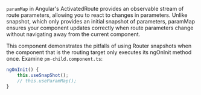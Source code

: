 `paramMap` in Angular's ActivatedRoute provides an observable stream of route parameters, allowing you to react to changes in parameters. Unlike snapshot, which only provides an initial snapshot of parameters, paramMap ensures your component updates correctly when route parameters change without navigating away from the current component.

This component demonstrates the pitfalls of using Router snapshots when the component that is the routing target only executes its ngOnInit method once. Examine `pm-child.component.ts`:

```typescript
ngOnInit() {
    this.useSnapShot();
    // this.useParamMap();
}
```
